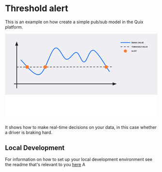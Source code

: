 # Threshold alert

This is an example on how create a simple pub/sub model in the Quix platform.

![Threshold_Alert](Threshold_Alert.png?raw=true)

It shows how to make real-time decisions on your data, in this case whether a driver is braking hard.

## Local Development

For information on how to set up your local development environment see the readme that's relevant to you [here](../../LocalDevelopment/)
A
